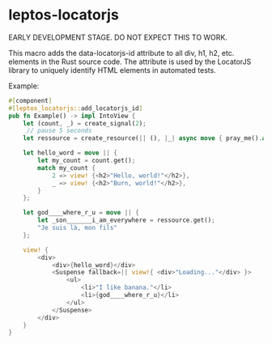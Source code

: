 # leptos-locatorjs

EARLY DEVELOPMENT STAGE. DO NOT EXPECT THIS TO WORK.

This macro adds the data-locatorjs-id attribute to all div, h1, h2, etc. elements in the Rust source code. The attribute is used by the LocatorJS library to uniquely identify HTML elements in automated tests.

Example:
```rust
#[component]
#[leptos_locatorjs::add_locatorjs_id]
pub fn Example() -> impl IntoView {
    let (count, _) = create_signal(2);
     // pause 5 seconds
    let ressource = create_resource(|| (), |_| async move { pray_me().await });

    let hello_word = move || {
        let my_count = count.get();
        match my_count {
            2 => view! {<h2>"Hello, world!"</h2>},
            _ => view! {<h2>"Burn, world!"</h2>},
        }
    };

    let god____where_r_u = move || {
        let _son_______i_am_everywhere = ressource.get();
        "Je suis là, mon fils"
    };

    view! {
        <div>
            <div>{hello_word}</div>
            <Suspense fallback=|| view!{ <div>"Loading..."</div> }>
                <ul>
                    <li>"I like banana."</li>
                    <li>{god____where_r_u}</li>
                </ul>
            </Suspense>
        </div>
    }
}
```
